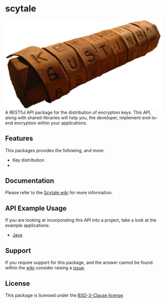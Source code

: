# scytale
![Scytale](/images/Skytale.png)
A RESTful API package for the distribution of encryption keys. This API, along with shared-libraries will help you, the developer, implement end-to-end encryption within your applications.

## Features
This packages provides the following, and more:

- Key distribution
- 

## Documentation

Please refer to the [Scytale wiki](https://github.com/ajefferiss/scytale/wiki) for more information.

## API Example Usage
If you are looking at incorporating this API into a project, take a look at the example applications:
- [Java](/examples/java/)

## Support

If you require support for this package, and the answer cannot be found within the [wiki](https://github.com/ajefferiss/scytale/wiki) consider raising a [issue](https://github.com/ajefferiss/scytale/issues).

## License
This package is licensed under the [BSD-3-Clause license](https://opensource.org/licenses/BSD-3-Clause).